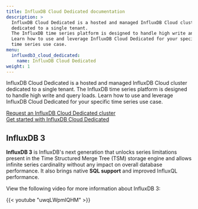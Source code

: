 ```yaml
---
title: InfluxDB Cloud Dedicated documentation
description: >
  InfluxDB Cloud Dedicated is a hosted and managed InfluxDB Cloud cluster
  dedicated to a single tenant.
  The InfluxDB time series platform is designed to handle high write and query loads.
  Learn how to use and leverage InfluxDB Cloud Dedicated for your specific
  time series use case.
menu:
  influxdb3_cloud_dedicated:
    name: InfluxDB Cloud Dedicated
weight: 1
---
```


InfluxDB Cloud Dedicated is a hosted and managed InfluxDB Cloud cluster
dedicated to a single tenant.
The InfluxDB time series platform is designed to handle high write and query loads.
Learn how to use and leverage InfluxDB Cloud Dedicated for your specific
time series use case.

<a class="btn" href="{{< cta-link >}}">Request an InfluxDB Cloud Dedicated cluster</a>  
<a class="btn" href="/influxdb3/cloud-dedicated/get-started/">Get started with InfluxDB Cloud Dedicated</a>

## InfluxDB 3

**InfluxDB 3** is InfluxDB's next generation that unlocks series
limitations present in the Time Structured Merge Tree (TSM) storage engine and
allows infinite series cardinality without any impact on overall database performance.
It also brings native **SQL support** and improved InfluxQL performance.

View the following video for more information about InfluxDB 3:

{{< youtube "uwqLWpmlQHM" >}}
